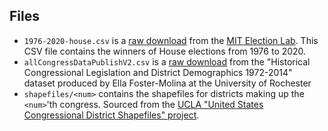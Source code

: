 ## Files

- `1976-2020-house.csv` is a [raw download](https://dataverse.harvard.edu/dataset.xhtml?persistentId=doi:10.7910/DVN/IG0UN2) from the [MIT Election Lab](https://electionlab.mit.edu/). This CSV file contains the winners of House elections from 1976 to 2020.
- `allCongressDataPublishV2.csv` is a [raw download](https://dataverse.harvard.edu/dataset.xhtml?persistentId=doi:10.7910/DVN/CI2EPI) from the "Historical Congressional Legislation and District Demographics 1972-2014" dataset produced by Ella Foster-Molina at the University of Rochester
- `shapefiles/<num>` contains the shapefiles for districts making up the `<num>`'th congress. Sourced from the [UCLA "United States Congressional District Shapefiles" project](https://cdmaps.polisci.ucla.edu/).